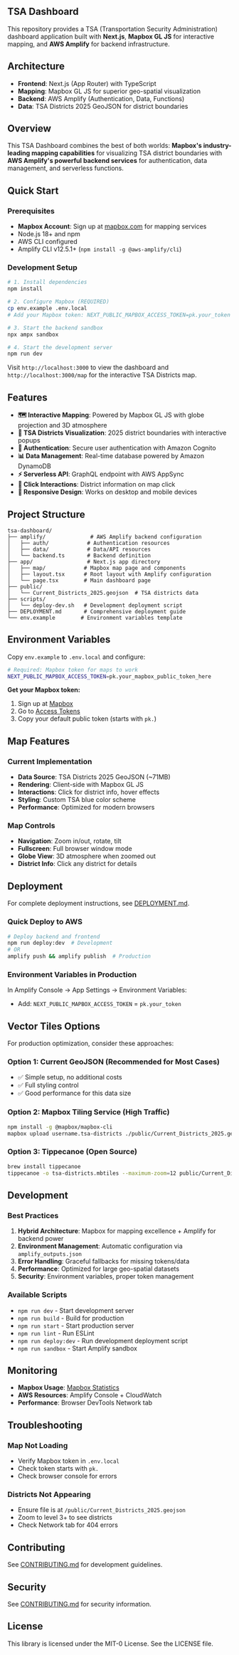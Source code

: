 ## TSA Dashboard

This repository provides a TSA (Transportation Security Administration) dashboard application built with **Next.js**, **Mapbox GL JS** for interactive mapping, and **AWS Amplify** for backend infrastructure.

## Architecture

- **Frontend**: Next.js (App Router) with TypeScript
- **Mapping**: Mapbox GL JS for superior geo-spatial visualization
- **Backend**: AWS Amplify (Authentication, Data, Functions)
- **Data**: TSA Districts 2025 GeoJSON for district boundaries

## Overview

This TSA Dashboard combines the best of both worlds: **Mapbox's industry-leading mapping capabilities** for visualizing TSA district boundaries with **AWS Amplify's powerful backend services** for authentication, data management, and serverless functions.

## Quick Start

### Prerequisites

- **Mapbox Account**: Sign up at [mapbox.com](https://account.mapbox.com/) for mapping services
- Node.js 18+ and npm
- AWS CLI configured
- Amplify CLI v12.5.1+ (`npm install -g @aws-amplify/cli`)

### Development Setup

```bash
# 1. Install dependencies
npm install

# 2. Configure Mapbox (REQUIRED)
cp env.example .env.local
# Add your Mapbox token: NEXT_PUBLIC_MAPBOX_ACCESS_TOKEN=pk.your_token

# 3. Start the backend sandbox
npx ampx sandbox

# 4. Start the development server
npm run dev
```

Visit `http://localhost:3000` to view the dashboard and `http://localhost:3000/map` for the interactive TSA Districts map.

## Features

- **🗺️ Interactive Mapping**: Powered by Mapbox GL JS with globe projection and 3D atmosphere
- **📍 TSA Districts Visualization**: 2025 district boundaries with interactive popups
- **🔐 Authentication**: Secure user authentication with Amazon Cognito
- **📊 Data Management**: Real-time database powered by Amazon DynamoDB
- **⚡ Serverless API**: GraphQL endpoint with AWS AppSync
- **🎯 Click Interactions**: District information on map click
- **📱 Responsive Design**: Works on desktop and mobile devices

## Project Structure

```
tsa-dashboard/
├── amplify/              # AWS Amplify backend configuration
│   ├── auth/            # Authentication resources
│   ├── data/            # Data/API resources  
│   └── backend.ts       # Backend definition
├── app/                 # Next.js app directory
│   ├── map/            # Mapbox map page and components
│   ├── layout.tsx      # Root layout with Amplify configuration
│   └── page.tsx        # Main dashboard page
├── public/             
│   └── Current_Districts_2025.geojson  # TSA districts data
├── scripts/
│   └── deploy-dev.sh   # Development deployment script
├── DEPLOYMENT.md       # Comprehensive deployment guide
└── env.example        # Environment variables template
```

## Environment Variables

Copy `env.example` to `.env.local` and configure:

```bash
# Required: Mapbox token for maps to work
NEXT_PUBLIC_MAPBOX_ACCESS_TOKEN=pk.your_mapbox_public_token_here
```

**Get your Mapbox token:**
1. Sign up at [Mapbox](https://account.mapbox.com/)
2. Go to [Access Tokens](https://account.mapbox.com/access-tokens/)
3. Copy your default public token (starts with `pk.`)

## Map Features

### Current Implementation
- **Data Source**: TSA Districts 2025 GeoJSON (~71MB)
- **Rendering**: Client-side with Mapbox GL JS
- **Interactions**: Click for district info, hover effects
- **Styling**: Custom TSA blue color scheme
- **Performance**: Optimized for modern browsers

### Map Controls
- **Navigation**: Zoom in/out, rotate, tilt
- **Fullscreen**: Full browser window mode  
- **Globe View**: 3D atmosphere when zoomed out
- **District Info**: Click any district for details

## Deployment

For complete deployment instructions, see [DEPLOYMENT.md](./DEPLOYMENT.md).

### Quick Deploy to AWS

```bash
# Deploy backend and frontend
npm run deploy:dev  # Development
# OR
amplify push && amplify publish  # Production
```

### Environment Variables in Production

In Amplify Console → App Settings → Environment Variables:
- Add: `NEXT_PUBLIC_MAPBOX_ACCESS_TOKEN` = `pk.your_token`

## Vector Tiles Options

For production optimization, consider these approaches:

### Option 1: Current GeoJSON (Recommended for Most Cases)
- ✅ Simple setup, no additional costs
- ✅ Full styling control
- ✅ Good performance for this data size

### Option 2: Mapbox Tiling Service (High Traffic)
```bash
npm install -g @mapbox/mapbox-cli
mapbox upload username.tsa-districts ./public/Current_Districts_2025.geojson
```

### Option 3: Tippecanoe (Open Source)
```bash
brew install tippecanoe
tippecanoe -o tsa-districts.mbtiles --maximum-zoom=12 public/Current_Districts_2025.geojson
```

## Development

### Best Practices

1. **Hybrid Architecture**: Mapbox for mapping excellence + Amplify for backend power
2. **Environment Management**: Automatic configuration via `amplify_outputs.json`
3. **Error Handling**: Graceful fallbacks for missing tokens/data
4. **Performance**: Optimized for large geo-spatial datasets
5. **Security**: Environment variables, proper token management

### Available Scripts

- `npm run dev` - Start development server
- `npm run build` - Build for production  
- `npm run start` - Start production server
- `npm run lint` - Run ESLint
- `npm run deploy:dev` - Run development deployment script
- `npm run sandbox` - Start Amplify sandbox

## Monitoring

- **Mapbox Usage**: [Mapbox Statistics](https://account.mapbox.com/statistics/)
- **AWS Resources**: Amplify Console + CloudWatch
- **Performance**: Browser DevTools Network tab

## Troubleshooting

### Map Not Loading
- Verify Mapbox token in `.env.local`
- Check token starts with `pk.`
- Check browser console for errors

### Districts Not Appearing  
- Ensure file is at `/public/Current_Districts_2025.geojson`
- Zoom to level 3+ to see districts
- Check Network tab for 404 errors

## Contributing

See [CONTRIBUTING.md](CONTRIBUTING.md) for development guidelines.

## Security

See [CONTRIBUTING.md](CONTRIBUTING.md#security-issue-notifications) for security information.

## License

This library is licensed under the MIT-0 License. See the LICENSE file.